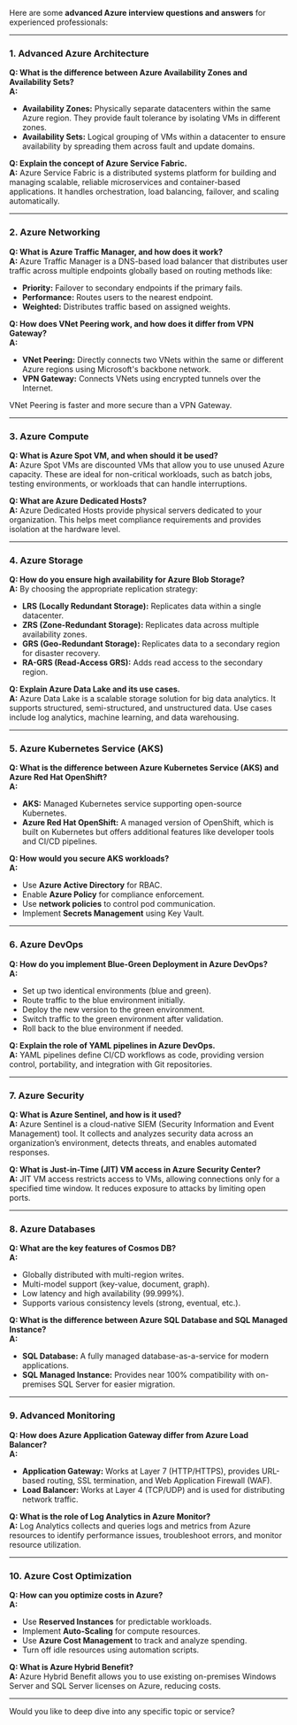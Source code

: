 Here are some **advanced Azure interview questions and answers** for experienced professionals:

---

### **1. Advanced Azure Architecture**
**Q: What is the difference between Azure Availability Zones and Availability Sets?**  
**A:**  
- **Availability Zones:** Physically separate datacenters within the same Azure region. They provide fault tolerance by isolating VMs in different zones.  
- **Availability Sets:** Logical grouping of VMs within a datacenter to ensure availability by spreading them across fault and update domains.  

**Q: Explain the concept of Azure Service Fabric.**  
**A:** Azure Service Fabric is a distributed systems platform for building and managing scalable, reliable microservices and container-based applications. It handles orchestration, load balancing, failover, and scaling automatically.

---

### **2. Azure Networking**
**Q: What is Azure Traffic Manager, and how does it work?**  
**A:** Azure Traffic Manager is a DNS-based load balancer that distributes user traffic across multiple endpoints globally based on routing methods like:  
- **Priority:** Failover to secondary endpoints if the primary fails.  
- **Performance:** Routes users to the nearest endpoint.  
- **Weighted:** Distributes traffic based on assigned weights.

**Q: How does VNet Peering work, and how does it differ from VPN Gateway?**  
**A:**  
- **VNet Peering:** Directly connects two VNets within the same or different Azure regions using Microsoft's backbone network.  
- **VPN Gateway:** Connects VNets using encrypted tunnels over the Internet.  

VNet Peering is faster and more secure than a VPN Gateway.

---

### **3. Azure Compute**
**Q: What is Azure Spot VM, and when should it be used?**  
**A:** Azure Spot VMs are discounted VMs that allow you to use unused Azure capacity. These are ideal for non-critical workloads, such as batch jobs, testing environments, or workloads that can handle interruptions.

**Q: What are Azure Dedicated Hosts?**  
**A:** Azure Dedicated Hosts provide physical servers dedicated to your organization. This helps meet compliance requirements and provides isolation at the hardware level.

---

### **4. Azure Storage**
**Q: How do you ensure high availability for Azure Blob Storage?**  
**A:** By choosing the appropriate replication strategy:  
- **LRS (Locally Redundant Storage):** Replicates data within a single datacenter.  
- **ZRS (Zone-Redundant Storage):** Replicates data across multiple availability zones.  
- **GRS (Geo-Redundant Storage):** Replicates data to a secondary region for disaster recovery.  
- **RA-GRS (Read-Access GRS):** Adds read access to the secondary region.

**Q: Explain Azure Data Lake and its use cases.**  
**A:** Azure Data Lake is a scalable storage solution for big data analytics. It supports structured, semi-structured, and unstructured data. Use cases include log analytics, machine learning, and data warehousing.

---

### **5. Azure Kubernetes Service (AKS)**
**Q: What is the difference between Azure Kubernetes Service (AKS) and Azure Red Hat OpenShift?**  
**A:**  
- **AKS:** Managed Kubernetes service supporting open-source Kubernetes.  
- **Azure Red Hat OpenShift:** A managed version of OpenShift, which is built on Kubernetes but offers additional features like developer tools and CI/CD pipelines.

**Q: How would you secure AKS workloads?**  
**A:**  
- Use **Azure Active Directory** for RBAC.  
- Enable **Azure Policy** for compliance enforcement.  
- Use **network policies** to control pod communication.  
- Implement **Secrets Management** using Key Vault.

---

### **6. Azure DevOps**
**Q: How do you implement Blue-Green Deployment in Azure DevOps?**  
**A:**  
- Set up two identical environments (blue and green).  
- Route traffic to the blue environment initially.  
- Deploy the new version to the green environment.  
- Switch traffic to the green environment after validation.  
- Roll back to the blue environment if needed.

**Q: Explain the role of YAML pipelines in Azure DevOps.**  
**A:** YAML pipelines define CI/CD workflows as code, providing version control, portability, and integration with Git repositories.

---

### **7. Azure Security**
**Q: What is Azure Sentinel, and how is it used?**  
**A:** Azure Sentinel is a cloud-native SIEM (Security Information and Event Management) tool. It collects and analyzes security data across an organization’s environment, detects threats, and enables automated responses.

**Q: What is Just-in-Time (JIT) VM access in Azure Security Center?**  
**A:** JIT VM access restricts access to VMs, allowing connections only for a specified time window. It reduces exposure to attacks by limiting open ports.

---

### **8. Azure Databases**
**Q: What are the key features of Cosmos DB?**  
**A:**  
- Globally distributed with multi-region writes.  
- Multi-model support (key-value, document, graph).  
- Low latency and high availability (99.999%).  
- Supports various consistency levels (strong, eventual, etc.).

**Q: What is the difference between Azure SQL Database and SQL Managed Instance?**  
**A:**  
- **SQL Database:** A fully managed database-as-a-service for modern applications.  
- **SQL Managed Instance:** Provides near 100% compatibility with on-premises SQL Server for easier migration.

---

### **9. Advanced Monitoring**
**Q: How does Azure Application Gateway differ from Azure Load Balancer?**  
**A:**  
- **Application Gateway:** Works at Layer 7 (HTTP/HTTPS), provides URL-based routing, SSL termination, and Web Application Firewall (WAF).  
- **Load Balancer:** Works at Layer 4 (TCP/UDP) and is used for distributing network traffic.

**Q: What is the role of Log Analytics in Azure Monitor?**  
**A:** Log Analytics collects and queries logs and metrics from Azure resources to identify performance issues, troubleshoot errors, and monitor resource utilization.

---

### **10. Azure Cost Optimization**
**Q: How can you optimize costs in Azure?**  
**A:**  
- Use **Reserved Instances** for predictable workloads.  
- Implement **Auto-Scaling** for compute resources.  
- Use **Azure Cost Management** to track and analyze spending.  
- Turn off idle resources using automation scripts.

**Q: What is Azure Hybrid Benefit?**  
**A:** Azure Hybrid Benefit allows you to use existing on-premises Windows Server and SQL Server licenses on Azure, reducing costs.

---

Would you like to deep dive into any specific topic or service?
